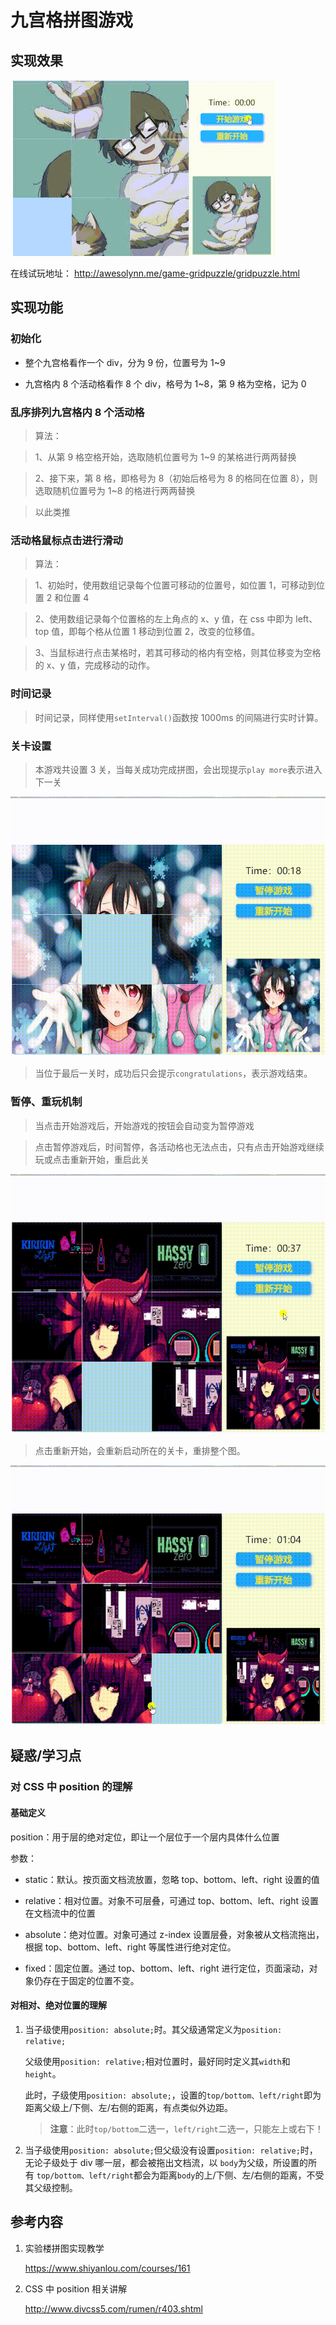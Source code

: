 # 九宫格拼图游戏

## 实现效果

![showall](https://github.com/ChangeZ24/game-gridpuzzle/blob/master/image/showall.gif)

在线试玩地址： http://awesolynn.me/game-gridpuzzle/gridpuzzle.html

## 实现功能

### 初始化

- 整个九宫格看作一个 div，分为 9 份，位置号为 1~9

- 九宫格内 8 个活动格看作 8 个 div，格号为 1~8，第 9 格为空格，记为 0

### 乱序排列九宫格内 8 个活动格

> 算法：

> 1、从第 9 格空格开始，选取随机位置号为 1~9 的某格进行两两替换

> 2、接下来，第 8 格，即格号为 8（初始后格号为 8 的格同在位置 8），则选取随机位置号为 1~8 的格进行两两替换

> 以此类推

### 活动格鼠标点击进行滑动

> 算法：

> 1、初始时，使用数组记录每个位置可移动的位置号，如位置 1，可移动到位置 2 和位置 4

> 2、使用数组记录每个位置格的左上角点的 x、y 值，在 css 中即为 left、top 值，即每个格从位置 1 移动到位置 2，改变的位移值。

> 3、当鼠标进行点击某格时，若其可移动的格内有空格，则其位移变为空格的 x、y 值，完成移动的动作。

### 时间记录

> 时间记录，同样使用`setInterval()`函数按 1000ms 的间隔进行实时计算。

### 关卡设置

> 本游戏共设置 3 关，当每关成功完成拼图，会出现提示`play more`表示进入下一关

![next](https://github.com/ChangeZ24/game-gridpuzzle/blob/master/image/next.gif)

> 当位于最后一关时，成功后只会提示`congratulations`，表示游戏结束。

### 暂停、重玩机制

> 当点击开始游戏后，开始游戏的按钮会自动变为暂停游戏

> 点击暂停游戏后，时间暂停，各活动格也无法点击，只有点击开始游戏继续玩或点击重新开始，重启此关

![pause](https://github.com/ChangeZ24/game-gridpuzzle/blob/master/image/pause.gif)

> 点击重新开始，会重新启动所在的关卡，重排整个图。

![reset](https://github.com/ChangeZ24/game-gridpuzzle/blob/master/image/reset.gif)

## 疑惑/学习点

### 对 CSS 中 position 的理解

#### 基础定义

position：用于层的绝对定位，即让一个层位于一个层内具体什么位置

参数：

- static：默认。按页面文档流放置，忽略 top、bottom、left、right 设置的值

- relative：相对位置。对象不可层叠，可通过 top、bottom、left、right 设置在文档流中的位置

- absolute：绝对位置。对象可通过 z-index 设置层叠，对象被从文档流拖出，根据 top、bottom、left、right 等属性进行绝对定位。

- fixed：固定位置。通过 top、bottom、left、right 进行定位，页面滚动，对象仍存在于固定的位置不变。

#### 对相对、绝对位置的理解

1. 当子级使用`position: absolute;`时。其父级通常定义为`position: relative;`

   父级使用`position: relative;`相对位置时，最好同时定义其`width`和`height`。

   此时，子级使用`position: absolute;`，设置的`top/bottom、left/right`即为距离父级上/下侧、左/右侧的距离，有点类似外边距。

   > **注意**：此时`top/bottom`二选一，`left/right`二选一，只能左上或右下！

2. 当子级使用`position: absolute;`但父级没有设置`position: relative;`时，无论子级处于 div 哪一层，都会被拖出文档流，以 `body`为父级，所设置的所有 `top/bottom、left/right`都会为距离`body`的上/下侧、左/右侧的距离，不受其父级控制。

## 参考内容

1. 实验楼拼图实现教学

   https://www.shiyanlou.com/courses/161

2. CSS 中 position 相关讲解

   http://www.divcss5.com/rumen/r403.shtml
